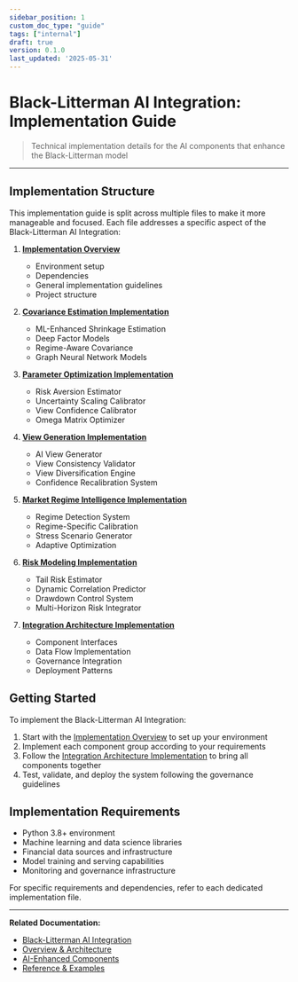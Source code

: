 ```yaml
---
sidebar_position: 1
custom_doc_type: "guide"
tags: ["internal"]
draft: true
version: 0.1.0
last_updated: '2025-05-31'
---
```


# Black-Litterman AI Integration: Implementation Guide

> Technical implementation details for the AI components that enhance the Black-Litterman model

---

## Implementation Structure

This implementation guide is split across multiple files to make it more manageable and focused. Each file addresses a specific aspect of the Black-Litterman AI Integration:

1. **[Implementation Overview](./implementation/bl-ai-implementation-overview.md)**
   - Environment setup
   - Dependencies
   - General implementation guidelines
   - Project structure

2. **[Covariance Estimation Implementation](./implementation/bl-ai-implementation-covariance.md)**
   - ML-Enhanced Shrinkage Estimation
   - Deep Factor Models
   - Regime-Aware Covariance
   - Graph Neural Network Models

3. **[Parameter Optimization Implementation](./implementation/bl-ai-implementation-parameters.md)**
   - Risk Aversion Estimator
   - Uncertainty Scaling Calibrator
   - View Confidence Calibrator
   - Omega Matrix Optimizer

4. **[View Generation Implementation](./implementation/bl-ai-implementation-views.md)**
   - AI View Generator
   - View Consistency Validator
   - View Diversification Engine
   - Confidence Recalibration System

5. **[Market Regime Intelligence Implementation](./implementation/bl-ai-implementation-regimes.md)**
   - Regime Detection System
   - Regime-Specific Calibration
   - Stress Scenario Generator
   - Adaptive Optimization

6. **[Risk Modeling Implementation](./implementation/bl-ai-implementation-risk.md)**
   - Tail Risk Estimator
   - Dynamic Correlation Predictor
   - Drawdown Control System
   - Multi-Horizon Risk Integrator

7. **[Integration Architecture Implementation](./implementation/bl-ai-implementation-integration.md)**
   - Component Interfaces
   - Data Flow Implementation
   - Governance Integration
   - Deployment Patterns

## Getting Started

To implement the Black-Litterman AI Integration:

1. Start with the [Implementation Overview](./implementation/bl-ai-implementation-overview.md) to set up your environment
2. Implement each component group according to your requirements
3. Follow the [Integration Architecture Implementation](./implementation/bl-ai-implementation-integration.md) to bring all components together
4. Test, validate, and deploy the system following the governance guidelines

## Implementation Requirements

* Python 3.8+ environment
* Machine learning and data science libraries
* Financial data sources and infrastructure
* Model training and serving capabilities
* Monitoring and governance infrastructure

For specific requirements and dependencies, refer to each dedicated implementation file.

---

**Related Documentation:**
* [Black-Litterman AI Integration](../black-litterman-ai-integration.md)
* [Overview & Architecture](./bl-ai-overview.md)
* [AI-Enhanced Components](./bl-ai-components.md)
* [Reference & Examples](./bl-ai-reference.md)